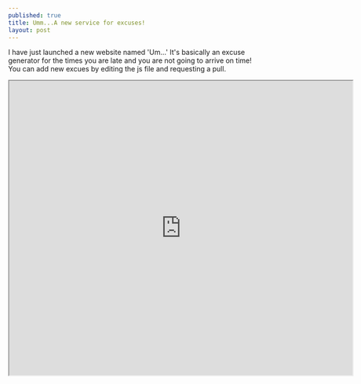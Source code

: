 ```yaml
---
published: true
title: Umm...A new service for excuses!
layout: post
---
```

I have just launched a new website named 'Um...' It's basically an excuse generator for the times you are late and you are not going to arrive on time! You can add new excues by editing the js file and requesting a pull. 

<iframe name="my_target_area" src="Http://adelr.ir/um" width="700" height="600"></iframe>